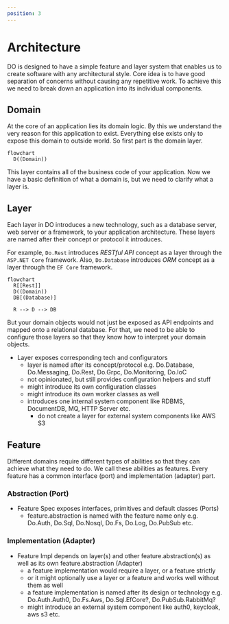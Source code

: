 ```yaml
---
position: 3
---
```


# Architecture

DO is designed to have a simple feature and layer system that enables us to
create software with any architectural style. Core idea is to have good
separation of concerns without causing any repetitive work. To achieve this we
need to break down an application into its individual components.

## Domain

At the core of an application lies its domain logic. By this we understand the
very reason for this application to exist. Everything else exists only to
expose this domain to outside world. So first part is the domain layer.

```mermaid
flowchart
  D((Domain))
```

This layer contains all of the business code of your application. Now we have a
basic definition of what a domain is, but we need to clarify what a layer is.

## Layer

Each layer in DO introduces a new technology, such as a database server, web
server or a framework, to your application architecture. These layers are named
after their concept or protocol it introduces.

For example, `Do.Rest` introduces _RESTful API_ concept as a layer through the
`ASP.NET Core` framework. Also, `Do.Database` introduces _ORM_ concept as a
layer through the `EF Core` framework.

```mermaid
flowchart
  R[[Rest]]
  D((Domain))
  DB[(Database)]

  R --> D --> DB
```

But your domain objects would not just be exposed as API endpoints and mapped
onto a relational database. For that, we need to be able to configure those
layers so that they know how to interpret your domain objects.

- Layer exposes corresponding tech and configurators
  - layer is named after its concept/protocol e.g. Do.Database, Do.Messaging,
    Do.Rest, Do.Grpc, Do.Monitoring, Do.IoC
  - not opinionated, but still provides configuration helpers and stuff
  - might introduce its own configuration classes
  - might introduce its own worker classes as well
  - introduces one internal system component like RDBMS, DocumentDB, MQ, HTTP
    Server etc.
    - do not create a layer for external system components like AWS S3

## Feature

Different domains require different types of abilities so that they can achieve
what they need to do. We call these abilities as features. Every feature has a
common interface (port) and implementation (adapter) part.

### Abstraction (Port)

- Feature Spec exposes interfaces, primitives and default classes (Ports)
  - feature.abstraction is named with the feature name only e.g. Do.Auth,
    Do.Sql, Do.Nosql, Do.Fs, Do.Log, Do.PubSub etc.

### Implementation (Adapter)

- Feature Impl depends on layer(s) and other feature.abstraction(s)
  as well as its own feature.abstraction (Adapter)
  - a feature implementation would require a layer, or a feature strictly
  - or it might optionally use a layer or a feature and works well without them
    as well
  - a feature implementation is named after its design or technology e.g.
    Do.Auth.Auth0, Do.Fs.Aws, Do.Sql.EfCore?, Do.PubSub.RabbitMq?
  - might introduce an external system component like auth0, keycloak, aws s3
    etc.
